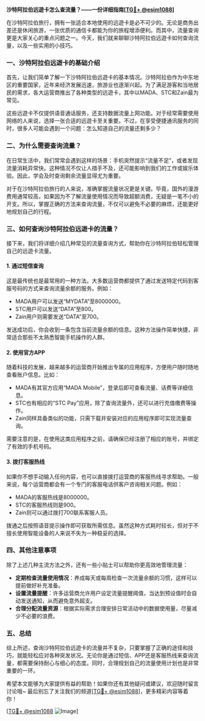 **沙特阿拉伯远遊卡怎么查流量？——一份详细指南[[TG💪+ @esim1088](https://t.me/s/esim1088)]**

在沙特阿拉伯旅行，拥有一张适合本地使用的远遊卡是必不可少的。无论是商务出差还是休闲旅游，一张优质的通信卡都能为你的旅程增添便利。而其中，流量查询更是大家关心的重点问题之一。今天，我们就来聊聊沙特阿拉伯远遊卡如何查询流量，以及一些实用的小技巧。

### 一、沙特阿拉伯远遊卡的基础介绍

首先，让我们简单了解一下沙特阿拉伯远遊卡的基本情况。沙特阿拉伯作为中东地区的重要国家，近年来经济发展迅速，旅游业也逐渐兴起。为了满足游客和当地居民的需求，各大运营商推出了各种类型的远遊卡，其中以MADA、STC和Zain最为常见。

这些远遊卡不仅提供语音通话服务，还支持数据流量上网功能。对于经常需要使用网络的人来说，选择一张合适的远遊卡至关重要。不过，在享受便捷通讯服务的同时，很多人可能会遇到一个问题：怎么知道自己的流量还剩多少？

### 二、为什么需要查询流量？

在日常生活中，我们常常会遇到这样的场景：手机突然提示“流量不足”，或者发现流量消耗异常快。这种情况不仅让人措手不及，还可能影响到我们的工作或娱乐体验。因此，学会及时查询剩余流量显得尤为重要。

对于在沙特阿拉伯旅行的人来说，准确掌握流量状况更是关键。毕竟，国外的漫游费用通常较高，如果因为不了解流量使用情况而导致超额消费，无疑是一笔不小的开支。所以，掌握正确的方法来查询流量，不仅可以避免不必要的麻烦，还能更好地规划自己的行程。

### 三、如何查询沙特阿拉伯远遊卡的流量？

接下来，我们将详细介绍几种常见的流量查询方式，帮助你在沙特阿拉伯轻松管理自己的远遊卡流量。

#### 1. 通过短信查询

这是最传统也是最常用的一种方法。大多数运营商都提供了通过发送特定代码到客服号码的方式来查询流量余额的服务。例如：

- MADA用户可以发送“MYDATA”至8000000。
- STC用户可以发送“DATA”至800。
- Zain用户则需要发送“DATA”至700。

发送成功后，你会收到一条包含当前流量余额的信息。这种方法操作简单快捷，非常适合那些不太熟悉智能手机操作的人群。

#### 2. 使用官方APP

随着科技的发展，越来越多的运营商开始推出专属的应用程序，方便用户随时随地查看账户信息。比如：

- MADA有其官方应用“MADA Mobile”，登录后即可查看流量、话费等详细信息。
- STC也有相应的“STC Pay”应用，除了查询流量外，还可以进行充值缴费等操作。
- Zain同样具备类似的功能，只需下载并安装对应的应用程序即可实现流量查询。

需要注意的是，在使用这类应用程序之前，请确保已经注册了相应的账号，并绑定了有效的手机号码。

#### 3. 拨打客服热线

如果你不想手动输入任何内容，也可以直接拨打运营商的客服热线寻求帮助。一般来说，每个运营商都会有一个专门的客服电话供客户咨询相关问题。例如：

- MADA的客服热线是8000000。
- STC的客服热线则是900。
- Zain则可以通过拨打700联系客服人员。

拨通之后按照语音提示操作即可获取所需信息。虽然这种方式耗时较长，但对于不擅长使用智能设备的人来说不失为一种稳妥的选择。

### 四、其他注意事项

除了上述几种主流方法之外，还有一些小贴士可以帮助你更高效地管理流量：

- **定期检查流量使用情况**：养成每天或每周检查一次流量余额的习惯，这样可以提前做好补充准备。
- **设置流量提醒**：许多运营商允许用户设定流量提醒阈值，当达到预设值时会自动发送通知，从而避免意外超支。
- **合理分配流量资源**：根据实际需求合理安排日常活动中的数据使用量，尽量减少不必要的浪费。

### 五、总结

综上所述，查询沙特阿拉伯远遊卡的流量并不复杂，只要掌握了正确的途径和技巧，就能轻松应对各种突发状况。无论你是通过短信、APP还是客服热线来查询流量，都需要保持耐心与细心的态度。同时，合理规划自己的流量使用计划也是非常重要的一环。

希望本文能够为大家提供有益的帮助！如果你还有其他疑问或建议，欢迎随时留言讨论哦~ 最后别忘了关注我们的频道[[TG💪+ @esim1088](https://t.me/s/esim1088)]，更多精彩内容等着你！

[[TG💪+ @esim1088](https://t.me/s/esim1088) ![Image](https://i.postimg.cc/4NQfJmqS/Snipaste-2025-05-13-00-14-12.png)]